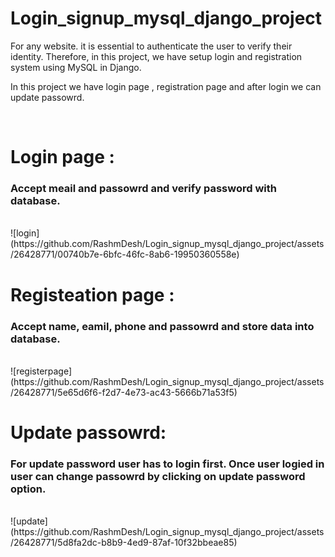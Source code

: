 # Login_signup_mysql_django_project
For any website. it is essential to authenticate the user to verify their identity. Therefore, in this project, we have setup login and registration system using MySQL in Django.<br>
<p>In this project we have login page  , registration page and after login we can update passowrd.</p><br>
<h1>Login page :</h1> <h3> Accept meail and passowrd and verify password with database. </h3><br> ![login](https://github.com/RashmDesh/Login_signup_mysql_django_project/assets/26428771/00740b7e-6bfc-46fc-8ab6-19950360558e)
<br>
<h1>Registeation page :</h1> <h3>Accept name, eamil, phone and passowrd and store data into database.</h3><br>![registerpage](https://github.com/RashmDesh/Login_signup_mysql_django_project/assets/26428771/5e65d6f6-f2d7-4e73-ac43-5666b71a53f5)
<br>
<h1>Update passowrd:</h1><h3> For update password user has to login first. Once user logied in user can change passowrd by clicking on update password option.</h3><br>
![update](https://github.com/RashmDesh/Login_signup_mysql_django_project/assets/26428771/5d8fa2dc-b8b9-4ed9-87af-10f32bbeae85)
